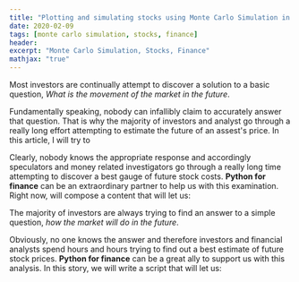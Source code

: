 ```yaml
---
title: "Plotting and simulating stocks using Monte Carlo Simulation in Python"
date: 2020-02-09
tags: [monte carlo simulation, stocks, finance]
header:
excerpt: "Monte Carlo Simulation, Stocks, Finance"
mathjax: "true"
---
```


Most investors are continually attempt to discover a solution to a basic question, _What is the movement of the market in the future_.

Fundamentally speaking, nobody can infallibly claim to accurately answer that question. That is why the majority of investors and analyst go through a really long effort attempting to estimate the future of an assest's price. In this article, I will try to

Clearly, nobody knows the appropriate response and accordingly speculators and money related investigators go through a really long time attempting to discover a best gauge of future stock costs. **Python for finance** can be an extraordinary partner to help us with this examination. Right now, will compose a content that will let us:


The majority of investors are always trying to find an answer to a simple question,  _how the market will do in the future_.

Obviously, no one knows the answer and therefore investors and financial analysts spend hours and hours trying to find out a best estimate of future stock prices.  **Python for finance**  can be a great ally to support us with this analysis. In this story, we will write a script that will let us:
<!--stackedit_data:
eyJoaXN0b3J5IjpbLTE2ODQ0MDM2MTldfQ==
-->